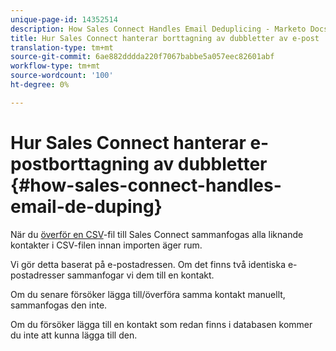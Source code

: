 ```yaml
---
unique-page-id: 14352514
description: How Sales Connect Handles Email Deduplicing - Marketo Docs - Product Documentation
title: Hur Sales Connect hanterar borttagning av dubbletter av e-post
translation-type: tm+mt
source-git-commit: 6ae882dddda220f7067babbe5a057eec82601abf
workflow-type: tm+mt
source-wordcount: '100'
ht-degree: 0%

---
```



# Hur Sales Connect hanterar e-postborttagning av dubbletter {#how-sales-connect-handles-email-de-duping}

När du [överför en CSV](/help/marketo/product-docs/marketo-sales-connect/people/managing-contacts/import-contacts-via-csv.md)-fil till Sales Connect sammanfogas alla liknande kontakter i CSV-filen innan importen äger rum.

Vi gör detta baserat på e-postadressen. Om det finns två identiska e-postadresser sammanfogar vi dem till en kontakt.

Om du senare försöker lägga till/överföra samma kontakt manuellt, sammanfogas den inte.

Om du försöker lägga till en kontakt som redan finns i databasen kommer du inte att kunna lägga till den.
